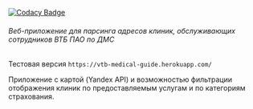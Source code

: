 [![Codacy Badge](https://app.codacy.com/project/badge/Grade/156e42006a154e358ecbad1e885d9152)](https://www.codacy.com/gh/TheMescaline/vtb-medical-guide/dashboard?utm_source=github.com&amp;utm_medium=referral&amp;utm_content=TheMescaline/vtb-medical-guide&amp;utm_campaign=Badge_Grade)

###### Веб-приложение для парсинга адресов клиник, обслуживающих сотрудников ВТБ ПАО по ДМС

Тестовая версия
`https://vtb-medical-guide.herokuapp.com/`

Приложение с картой (Yandex API) и возможностью фильтрации отображения клиник по предоставляемым услугам и по категориям страхования.
